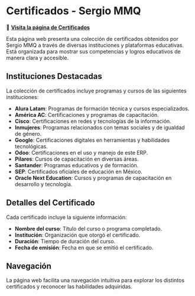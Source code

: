 # Certificados - Sergio MMQ

🔗 **[Visita la página de Certificados](https://sergiommq.github.io/certificados/)**

Esta página web presenta una colección de certificados obtenidos por Sergio MMQ a través de diversas instituciones y plataformas educativas. Está organizada para mostrar sus competencias y logros educativos de manera clara y accesible.

## Instituciones Destacadas

La colección de certificados incluye programas y cursos de las siguientes instituciones:

- **Alura Latam**: Programas de formación técnica y cursos especializados.
- **América AC**: Certificaciones y programas de capacitación.
- **Cisco**: Certificaciones en redes y tecnologías de la información.
- **Inmujeres**: Programas relacionados con temas sociales y de igualdad de género.
- **Google**: Certificaciones digitales en herramientas y habilidades tecnológicas.
- **Odoo**: Certificaciones en el uso y manejo de este ERP.
- **Pilares**: Cursos de capacitación en diversas áreas.
- **Santander**: Programas educativos y de formación.
- **SEP**: Certificados oficiales de educación en México.
- **Oracle Next Education**: Cursos y programas de capacitación en desarrollo y tecnología.

## Detalles del Certificado

Cada certificado incluye la siguiente información:

- **Nombre del curso**: Título del curso o programa completado.
- **Institución**: Organización que otorgó el certificado.
- **Duración**: Tiempo de duración del curso.
- **Fecha de emisión**: Fecha en que se emitió el certificado.

## Navegación

La página web facilita una navegación intuitiva para explorar los distintos certificados y reconocer las habilidades adquiridas. 



